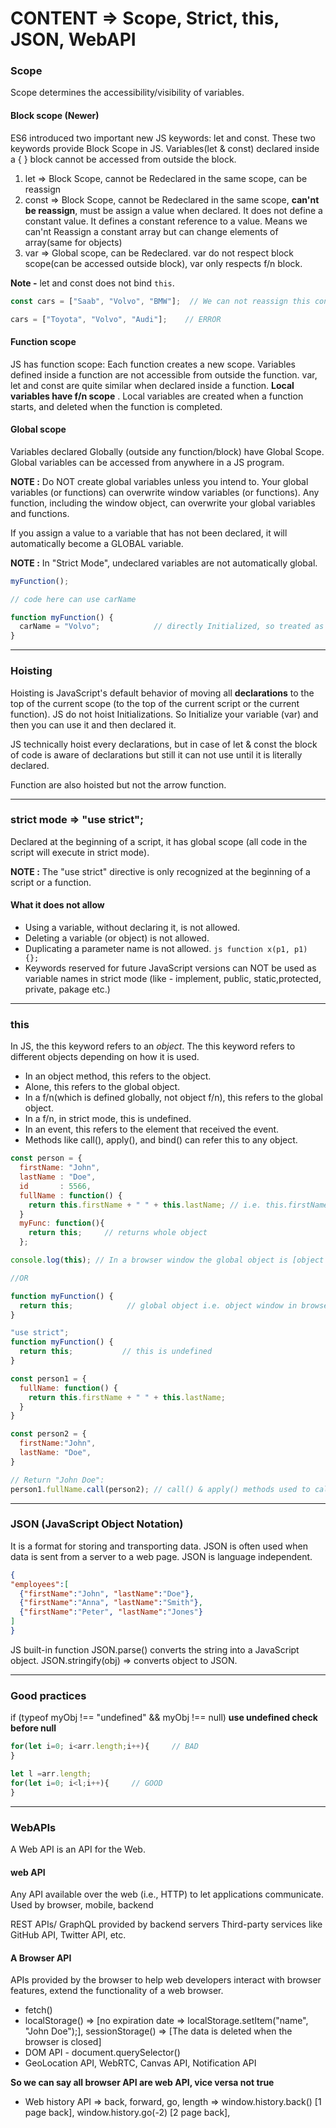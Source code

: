 # CONTENT => Scope, Strict, this, JSON, WebAPI

### Scope

Scope determines the accessibility/visibility of variables.

#### Block scope (Newer)

ES6 introduced two important new JS keywords: let and const. These two keywords provide Block Scope in JS. Variables(let & const) declared inside a { } block cannot be accessed from outside the block.

1. let => Block Scope, cannot be Redeclared in the same scope, can be reassign
2. const => Block Scope, cannot be Redeclared in the same scope, **can'nt be reassign**, must be assign a value when declared. It does not define a constant value. It defines a constant reference to a value. Means we can'nt Reassign a constant array but can change elements of array(same for objects)
3. var => Global scope, can be Redeclared. var do not respect block scope(can be accessed outside block), var only respects f/n block.

**Note -** let and const does not bind ```this```.

``` js
const cars = ["Saab", "Volvo", "BMW"];  // We can not reassign this const array but can change the elements of array. 

cars = ["Toyota", "Volvo", "Audi"];    // ERROR 
```

#### Function scope

JS has function scope: Each function creates a new scope. Variables defined inside a function are not accessible from outside the function. var, let and const are quite similar when declared inside a function. **Local variables have f/n scope** . Local variables are created when a function starts, and deleted when the function is completed.

#### Global scope

Variables declared Globally (outside any function/block) have Global Scope. Global variables can be accessed from anywhere in a JS program.

**NOTE :** Do NOT create global variables unless you intend to. Your global variables (or functions) can overwrite window variables (or functions). Any function, including the window object, can overwrite your global variables and functions.

If you assign a value to a variable that has not been declared, it will automatically become a GLOBAL variable.

**NOTE :** In "Strict Mode", undeclared variables are not automatically global.

```js
myFunction();

// code here can use carName

function myFunction() {
  carName = "Volvo";            // directly Initialized, so treated as global scope.
}
```

-----

### Hoisting

Hoisting is JavaScript's default behavior of moving all **declarations** to the top of the current scope (to the top of the current script or the current function). JS do not hoist Initializations. So Initialize your variable (var) and then you can use it and then declared it.  


JS technically hoist every declarations, but in case of let & const the block of code is aware of declarations but still it can not use until it is literally declared.

Function are also hoisted but not the arrow function.

-----

### strict mode  => "use strict";

Declared at the beginning of a script, it has global scope (all code in the script will execute in strict mode). 

**NOTE :** The "use strict" directive is only recognized at the beginning of a script or a function.

#### What it does not allow

- Using a variable, without declaring it, is not allowed.
- Deleting a variable (or object) is not allowed.
- Duplicating a parameter name is not allowed.  ```js function x(p1, p1) {}; ```
- Keywords reserved for future JavaScript versions can NOT be used as variable names in strict mode (like - implement, public, static,protected, private, pakage etc.)

-----

### this

In JS, the this keyword refers to an *object*. The this keyword refers to different objects depending on how it is used.

- In an object method, this refers to the object.
- Alone, this refers to the global object.
- In a f/n(which is defined globally, not object f/n), this refers to the global object.
- In a f/n, in strict mode, this is undefined.
- In an event, this refers to the element that received the event.
- Methods like call(), apply(), and bind() can refer this to any object.

```js
const person = {
  firstName: "John",
  lastName : "Doe",
  id       : 5566,
  fullName : function() {
    return this.firstName + " " + this.lastName; // i.e. this.firstName is the firstName property of this (the person object)
  }
  myFunc: function(){
    return this;     // returns whole object
  };
```

```js
console.log(this); // In a browser window the global object is [object Window]

//OR

function myFunction() {
  return this;            // global object i.e. object window in browser
}
```

```js
"use strict";
function myFunction() {
  return this;           // this is undefined
}
```

```js
const person1 = {
  fullName: function() {
    return this.firstName + " " + this.lastName;
  }
}

const person2 = {
  firstName:"John",
  lastName: "Doe",
}

// Return "John Doe":
person1.fullName.call(person2); // call() & apply() methods used to call an object method with another object as argument
```

--------

### JSON (JavaScript Object Notation)

It is a format for storing and transporting data. JSON is often used when data is sent from a server to a web page. JSON is language independent.

```json
{
"employees":[
  {"firstName":"John", "lastName":"Doe"},
  {"firstName":"Anna", "lastName":"Smith"},
  {"firstName":"Peter", "lastName":"Jones"}
]
}
```

JS built-in function JSON.parse() converts the string into a JavaScript object. JSON.stringify(obj) => converts object to JSON.

-----

### Good practices

if (typeof myObj !== "undefined" && myObj !== null) **use undefined check before null**

```js
for(let i=0; i<arr.length;i++){     // BAD
}
```

```js
let l =arr.length;
for(let i=0; i<l;i++){     // GOOD
}
```

-----

### WebAPIs

A Web API is an API for the Web. 

#### web API
 Any API available over the web (i.e., HTTP) to let applications communicate. Used by browser, mobile, backend

REST APIs/ GraphQL provided by backend servers 
Third-party services like GitHub API, Twitter API, etc.


#### A Browser API 
APIs provided by the browser to help web developers interact with browser features, extend the functionality of a web browser.

- fetch()
- localStorage() => [no expiration date => localStorage.setItem("name", "John Doe");], sessionStorage() => [The data is deleted when the browser is closed]
- DOM API - document.querySelector()
- GeoLocation API, WebRTC, Canvas API, Notification API

**So we can say all browser API are web API, vice versa not true** 

- Web history API => back, forward, go, length => window.history.back() [1 page back], window.history.go(-2) [2 page back], 

